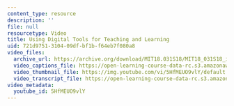 ```yaml
---
content_type: resource
description: ''
file: null
resourcetype: Video
title: Using Digital Tools for Teaching and Learning
uid: 721d9751-3104-09df-bf1b-f64eb7f080a8
video_files:
  archive_url: https://archive.org/download/MIT18.031S18/MIT18_031S18_interviews_300k.mp4
  video_captions_file: https://open-learning-course-data-rc.s3.amazonaws.com/18-031-system-functions-and-the-laplace-transform-spring-2019/eb33caf8eeb75a7881e3dcad90368995_5HfMEUO9vlY.vtt
  video_thumbnail_file: https://img.youtube.com/vi/5HfMEUO9vlY/default.jpg
  video_transcript_file: https://open-learning-course-data-rc.s3.amazonaws.com/18-031-system-functions-and-the-laplace-transform-spring-2019/a1bafd971aaed97e836b7c99f1f5326f_5HfMEUO9vlY.pdf
video_metadata:
  youtube_id: 5HfMEUO9vlY
---
```

